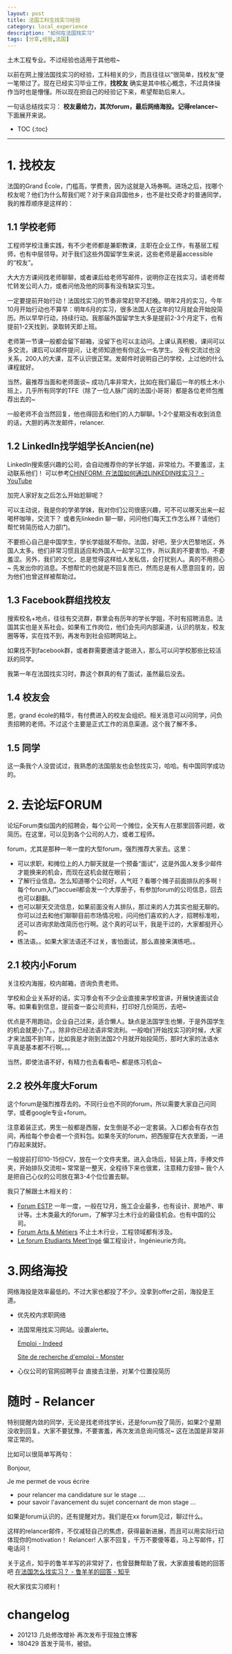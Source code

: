 ```yaml
---
layout: post
title: 法国工科生找实习经验
category: local_experience
description: "如何在法国找实习"
tags: [分享,经验,法国]
---
```


土木工程专业。不过经验也适用于其他啦~

以前在网上搜法国找实习的经验，工科相关的少，而且往往以“很简单，找校友”便一笔带过了。现在已经实习毕业工作，**找校友** 确实是其中核心概念，不过具体操作当时也是懵懂。所以现在把自己的经验记下来，希望帮助后来人。

一句话总结找实习： **校友最给力，其次forum，最后网络海投。记得relancer~**
下面展开来说。

* TOC
{:toc}
---
# 1. 找校友

法国的Grand École，门槛高，学费贵，因为这就是入场券啊。进场之后，找哪个校友呢？他们为什么帮我们呢？对于来自异国他乡，也不是社交奇才的普通同学，我的推荐顺序是这样的：

## 1.1 学校老师

工程师学校注重实践，有不少老师都是兼职教课，主职在企业工作，有基层工程师，也有中层领导。对于我们这些外国留学生来说，这些老师是最accessible的“校友”。

大大方方课间找老师聊聊，或者课后给老师写邮件，说明你正在找实习，请老师帮忙转发公司人力，或者问他及他的同事有没有缺实习生。

一定要提前开始行动！法国找实习的节奏非常赶早不赶晚。明年2月的实习，今年10月开始行动也不算早：明年6月的实习，很多法国人在这年的12月就会开始投简历。所以早早行动，持续行动。我那届外国留学生大多是提前2-3个月定下，也有提前1-2天找到，录取转天即上班。

老师第一节课一般都会留下邮箱，没留下也可以主动问。上课认真积极，课间可以多交流，课后可以邮件提问，让老师知道他有你这么一名学生。
没有交流过也没关系，200人的大课，互不认识很正常。发邮件时说明自己的学校，上过他的什么课程就好。

当然，最推荐当面和老师面谈~ 成功几率非常大，比如在我们最后一年的核土木小班上，几乎所有同学的TFE（除了一位人脉广阔的法国小哥哥）都是各位老师包推荐出去的~ 

一般老师不会当然回复，他也得回去和他们的人力聊聊。1-2个星期没有收到消息的话，大胆的再次发邮件，relancer.


## 1.2 LinkedIn找学姐学长Ancien(ne)

LinkedIn搜索感兴趣的公司，会自动推荐你的学长学姐，非常给力。不要羞涩，主动联系他们！
可以参考[CHINFORM: 在法国如何通过LINKEDIN找实习？ - YouTube](https://www.youtube.com/watch?v=zcZjCGCuX04)

加完人家好友之后怎么开始尬聊呢？

可以主动说，我是你的学弟学妹，我对你们公司很感兴趣，可不可以哪天出来一起喝杯咖啡，交流下？ 或者先linkedin 聊一聊，问问他们每天工作怎么样？请他们帮忙转简历给人力部门。

不要担心自己是中国学生，学长学姐就不帮你。法国，好吧，至少大巴黎地区，外国人太多。他们非常习惯且适应和外国人一起学习工作，所以真的不要害怕，不要羞涩。另外，我们的文化，总是觉得这样给人发私信，会打扰别人。真的不用担心~ 先发出你的消息。不想帮忙的也就是不回复而已，然而总是有人愿意回复的，因为他们也曾这样被帮助过。

## 1.3 Facebook群组找校友

搜索校名+地点，往往有交流群，群里会有历年的学长学姐，不时有招聘消息。法国其实也是关系社会。如果有工作岗位，他们会先问内部渠道，认识的朋友，校友圈等等，实在找不到，再发布到社会招聘网站上。

如果找不到facebook群，或者群需要邀请才能进入，那么可以问学校那些比较活跃的同学。

我第一年在法国找实习时，靠这个群真的有了面试，虽然最后没去。

## 1.4 校友会

恩，grand école的精华，有付费进入的校友会组织。相关消息可以问同学，问负责招聘的老师。不过这个主要是正式工作的消息渠道。这个我了解不多。

## 1.5 同学

这一条我个人没尝试过，我熟悉的法国朋友也会愁找实习，哈哈。有中国同学成功的。

# 2. 去论坛FORUM

论坛Forum类似国内的招聘会，每个公司一个摊位，全天有人在那里回答问题，收简历。在这里，可以见到各个公司的人力，或者工程师。

forum，尤其是那种一年一度的大型forum，强烈推荐大家去。这里：

- 可以求职，和摊位上的人力聊天就是一个预备“面试”，这是外国人发多少邮件才能换来的机会，而现在这机会就在眼前；
- 了解行业信息。怎么知道哪个公司好，人气旺？看哪个摊子前面排队的多啊！每个forum入门accueil都会发一个大厚册子，有参加forum的公司信息，回去也可以翻翻。
- 也可以聊天交流信息，如果前面没有人排队，那过来的人力其实也挺无聊的。你可以过去和他们聊聊目前市场情况啦，问问他们喜欢的人才，招聘标准啦，还可以咨询求助改简历也行啊。这个真的可以干，我是干过的，大家都挺开心的~
- 练法语。。如果大家法语还不过关，害怕面试，那么直接来演练吧。。

## 2.1 校内小Forum

关注校内海报，校内邮箱，咨询负责老师。

学校和企业关系好的话，实习季会有不少企业直接来学校宣讲，开展快速面试会等。如果看到信息，提前查一查公司资料，打印好几份简历，去吧~

优点是不用跑动，企业自己过来，适合懒人。缺点是法国学生也懒，于是外国学生的机会就更小了。。除非你已经法语非常流利。一般咱们开始找实习的时候，大家才来法国不到1年，比如我是才刚到法国2个月就开始投简历，那时大家的法语水平真是基本都不行啊。。。

当然，即使法语不好，有精力也去看看吧~ 都是练习机会~

## 2.2 校外年度大Forum

这个forum是强烈推荐去的。不同行业也不同的forum，所以需要大家自己问同学，或者google专业+forum。

注意着装正式，男生一般都是西服，女生倒是不必一定套装。入口都会有存衣包间，再给每个参会者一个资料包。如果冬天的forum，把西服穿在大衣里面，一进门存起来就好。

一般提前打印10-15份CV，放在一个文件夹里。进入会场后，轻装上阵，手捧文件夹，开始排队交流啦~ 常常是一整天，全程待下来也很累，注意精力安排~ 我个人是把自己心仪的公司放在第3-4个位位置去聊。

我只了解跟土木相关的：
- [Forum ESTP](https://www.forumetp.org/)
  一年一度，一般在12月，施工企业最多，也有设计、房地产、审计等。土木类最大的forum，了解学习土木行业的最佳机会。也有中国的公司。
- [Forum Arts & Métiers](https://www.forum-am.fr/#/accueil)
  不止土木行业，工程领域都有涉及。
- [Le forum Etudiants Meet'Ingé](http://www.avenir-ingenierie.fr/ingenierie/le-forum-etudiants/)
  偏工程设计，Ingénieurie方向。
  
# 3.网络海投

网络海投是效率最低的。不过大家也都投了不少。没拿到offer之前，海投是王道。

- 优先校内求职网络

- 法国常用找实习网站。设置alerte。

  [Emploi - Indeed](https://fr.indeed.com/)

  [Site de recherche d'emploi - Monster](https://www.monster.fr/)

- 心仪公司的官网招聘平台
  直接去注册，对某个位置投简历

# 随时 - Relancer

特别提醒内敛的同学，无论是找老师找学长，还是forum投了简历，如果2个星期没收到回复。大家不要犹豫，不要害羞，再次发消息询问情况~ 这在法国是非常非常正常的。

比如可以很简单写两句：

Bonjour,

Je me permet de vous écrire 

- pour relancer ma candidature  sur le stage .... 
- pour savoir l'avancement du sujet concernant de mon stage ... 

如果是forum认识的，还有提醒对方。我们是在xx forum见过，聊过什么。

这样的relancer邮件，不仅减轻自己的焦虑，获得最新进展，而且可以用实际行动体现你的motivation！ Relancer! 人家不回复，千万不要傻等着，马上写邮件，打电话问！

关于这点，知乎的鲁羊羊写的非常好了，也曾鼓舞帮助了我，大家直接看她的回答吧 [在法国怎么找实习？ - 鲁羊羊的回答 - 知乎](https://www.zhihu.com/question/22566031/answer/35600096)



祝大家找实习顺利！



# changelog

- 201213 几处修改增补 再次发布于现独立博客
- 180429 首发于简书，被锁。